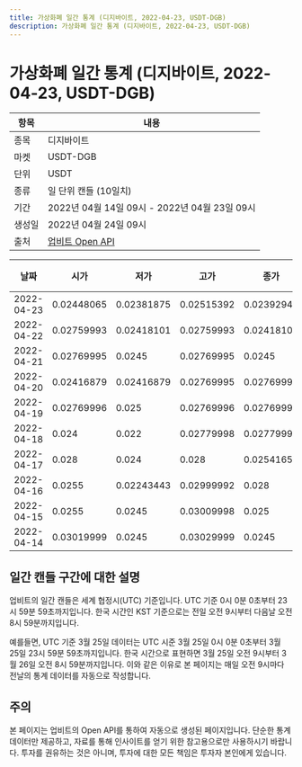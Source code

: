 ```yaml
---
title: 가상화폐 일간 통계 (디지바이트, 2022-04-23, USDT-DGB)
description: 가상화폐 일간 통계 (디지바이트, 2022-04-23, USDT-DGB)
---
```



가상화폐 일간 통계 (디지바이트, 2022-04-23, USDT-DGB)
===

|항목|내용|
|--|--|
|종목|디지바이트|
|마켓|USDT-DGB|
|단위|USDT|
|종류|일 단위 캔들 (10일치)|
|기간|2022년 04월 14일 09시 - 2022년 04월 23일 09시|
|생성일|2022년 04월 24일 09시|
|출처|[업비트 Open API](https://docs.upbit.com)|


|날짜|시가|저가|고가|종가|비고|
|--|--|--|--|--|--|
|2022-04-23|0.02448065|0.02381875|0.02515392|0.02392946|    |
|2022-04-22|0.02759993|0.02418101|0.02759993|0.02418101|    |
|2022-04-21|0.02769995|0.0245|0.02769995|0.0245|    |
|2022-04-20|0.02416879|0.02416879|0.02769995|0.02769995|    |
|2022-04-19|0.02769996|0.025|0.02769996|0.02769995|    |
|2022-04-18|0.024|0.022|0.02779998|0.02779996|    |
|2022-04-17|0.028|0.024|0.028|0.02541658|    |
|2022-04-16|0.0255|0.02243443|0.02999992|0.028|    |
|2022-04-15|0.0255|0.0245|0.03009998|0.025|    |
|2022-04-14|0.03019999|0.0245|0.03029999|0.0245|    |


일간 캔들 구간에 대한 설명
---


업비트의 일간 캔들은 세계 협정시(UTC) 기준입니다. 
UTC 기준 0시 0분 0초부터 23시 59분 59초까지입니다. 
한국 시간인 KST 기준으로는 전일 오전 9시부터 다음날 오전 8시 59분까지입니다. 


예를들면, UTC 기준 3월 25일 데이터는 UTC 시준 3월 25일 0시 0분 0초부터 3월 25일 23시 59분 59초까지입니다. 
한국 시간으로 표현하면 3월 25일 오전 9시부터 3월 26일 오전 8시 59분까지입니다. 
이와 같은 이유로 본 페이지는 매일 오전 9시마다 전날의 통계 데이터를 자동으로 작성합니다. 


주의
---


본 페이지는 업비트의 Open API를 통하여 자동으로 생성된 페이지입니다. 
단순한 통계 데이터만 제공하고, 자료를 통해 인사이트를 얻기 위한 참고용으로만 사용하시기 바랍니다. 
투자를 권유하는 것은 아니며, 투자에 대한 모든 책임은 투자자 본인에게 있습니다. 
